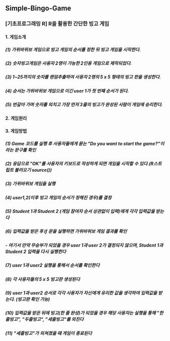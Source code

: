 ## Simple-Bingo-Game
### [기초프로그래밍 R] R을 활용한 간단한 빙고 게임

#### 1. 게임소개
##### (1) 가위바위보 게임으로 빙고 게임의 순서를 정한 뒤 빙고 게임을 시작한다.
##### (2) 숫자빙고게임은 사용자 2명이 가능한 2인용 게임으로 제작되었다.
##### (3) 1~25까지의 숫자를 랜덤추출하여 사용자 2명의 5 x 5 형태의 빙고 판을 생성한다. 
##### (4) 순서는 가위바위보 게임으로 이긴 user 1가 첫 번째 순서가 된다. 
##### (5) 번갈아 가며 숫자를 외치고 가장 먼저 3줄의 빙고가 완성된 사람이 게임에 승리한다.


#### 2. 게임원리

#### 3. 게임방법

##### (1) Game 코드를 실행 후 사용자들에게 묻는 "Do you want to start the game?"이라는 문구를 확인

##### (2) 응답으로 "OK"를 사용자의 키보드로 작성하게 되면 게임을 시작할 수 있다.(R스트립트 불러오기 source())

##### (3) 가위바위보 게임을 실행

##### (4) user1,2(이후 빙고 게임의 순서가 정해진 경우)를 결정

##### (5) Student 1과 Student 2 (게임 참여자 순서 상관없이 입력)에게 각각 입력값을 받는다

##### (6) 입력값을 받은 후 if 문을 실행하면 가위바위보 게임 결과를 확인
##### - 여기서 만약 무승부가 되었을 경우 user 1과 user 2가 결정되지 않으며, Student 1과 Student 2 입력을 다시 실행한다

##### (7) user 1과 user2 실행을 통해서 순서를 확인한다

##### (8) 각 사용자들의 5 x 5 빙고판 생성된다

##### (9) user 1과 user2 순서로 각각 사용자가 자신에게 유리한 값을 생각하여 입력값을 받는다. (빙고판 확인 가능)

##### (10) 입력값을 받은 뒤에 빙고(한 줄 완성)가 되었을 경우 해당 사용자는 실행을 통해 "한줄빙고", "두줄빙고", "세줄빙고"를 외친다

##### (11) "세줄빙고"가 외쳐졌을 때 게임이 종료된다
